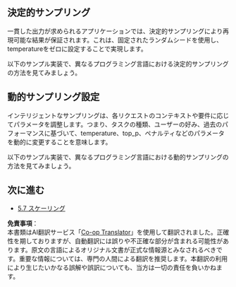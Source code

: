 <!--
CO_OP_TRANSLATOR_METADATA:
{
  "original_hash": "3cb0da3badd51d73ab78ebade2827d98",
  "translation_date": "2025-07-14T02:20:07+00:00",
  "source_file": "05-AdvancedTopics/mcp-sampling/README.md",
  "language_code": "ja"
}
-->
## 決定的サンプリング

一貫した出力が求められるアプリケーションでは、決定的サンプリングにより再現可能な結果が保証されます。これは、固定されたランダムシードを使用し、temperatureをゼロに設定することで実現します。

以下のサンプル実装で、異なるプログラミング言語における決定的サンプリングの方法を見てみましょう。

## 動的サンプリング設定

インテリジェントなサンプリングは、各リクエストのコンテキストや要件に応じてパラメータを調整します。つまり、タスクの種類、ユーザーの好み、過去のパフォーマンスに基づいて、temperature、top_p、ペナルティなどのパラメータを動的に変更することを意味します。

以下のサンプル実装で、異なるプログラミング言語における動的サンプリングの方法を見てみましょう。

## 次に進む

- [5.7 スケーリング](../mcp-scaling/README.md)

**免責事項**：  
本書類はAI翻訳サービス「[Co-op Translator](https://github.com/Azure/co-op-translator)」を使用して翻訳されました。正確性を期しておりますが、自動翻訳には誤りや不正確な部分が含まれる可能性があります。原文の言語によるオリジナル文書が正式な情報源とみなされるべきです。重要な情報については、専門の人間による翻訳を推奨します。本翻訳の利用により生じたいかなる誤解や誤訳についても、当方は一切の責任を負いかねます。
